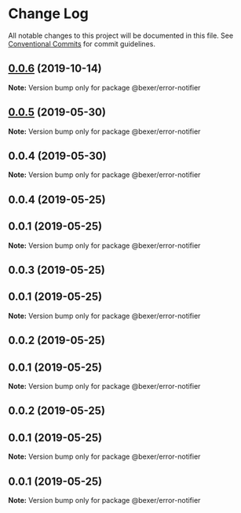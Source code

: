 # Change Log

All notable changes to this project will be documented in this file.
See [Conventional Commits](https://conventionalcommits.org) for commit guidelines.

## [0.0.6](https://github.com/error-reporter/bexer/compare/@bexer/error-notifier@0.0.5...@bexer/error-notifier@0.0.6) (2019-10-14)

**Note:** Version bump only for package @bexer/error-notifier





## [0.0.5](https://github.com/error-reporter/bexer/compare/@bexer/error-notifier@0.0.4...@bexer/error-notifier@0.0.5) (2019-05-30)

**Note:** Version bump only for package @bexer/error-notifier





## 0.0.4 (2019-05-30)

**Note:** Version bump only for package @bexer/error-notifier





## 0.0.4 (2019-05-25)



## 0.0.1 (2019-05-25)

**Note:** Version bump only for package @bexer/error-notifier





## 0.0.3 (2019-05-25)



## 0.0.1 (2019-05-25)

**Note:** Version bump only for package @bexer/error-notifier





## 0.0.2 (2019-05-25)



## 0.0.1 (2019-05-25)

**Note:** Version bump only for package @bexer/error-notifier





## 0.0.2 (2019-05-25)



## 0.0.1 (2019-05-25)

**Note:** Version bump only for package @bexer/error-notifier





## 0.0.1 (2019-05-25)

**Note:** Version bump only for package @bexer/error-notifier
